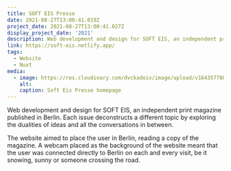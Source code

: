 ```yaml
---
title: SOFT EIS Presse
date: 2021-08-27T13:00:41.019Z
project_date: 2021-08-27T13:00:41.027Z
display_project_date: '2021'
description: Web development and design for SOFT EIS, an independent print magazine published in Berlin.
link: https://soft-eis.netlify.app/
tags:
  - Website
  - Nuxt
media:
  - image: https://res.cloudinary.com/dvckadoiv/image/upload/v1643577887/Soft%20Refresh/soft%20eis/Screenshot_2022-01-30_at_21.16.44-min_bpmvlc.png
    alt: 
    caption: Soft Eis Presse homepage
---
```

Web development and design for SOFT EIS, an independent print magazine published in Berlin. Each issue deconstructs a different topic by exploring the dualities of ideas and all the conversations in between.

The website aimed to place the user in Berlin, reading a copy of the magazine. A webcam placed as the background of the website meant that the user was connected directly to Berlin on each and every visit, be it snowing, sunny or someone crossing the road.